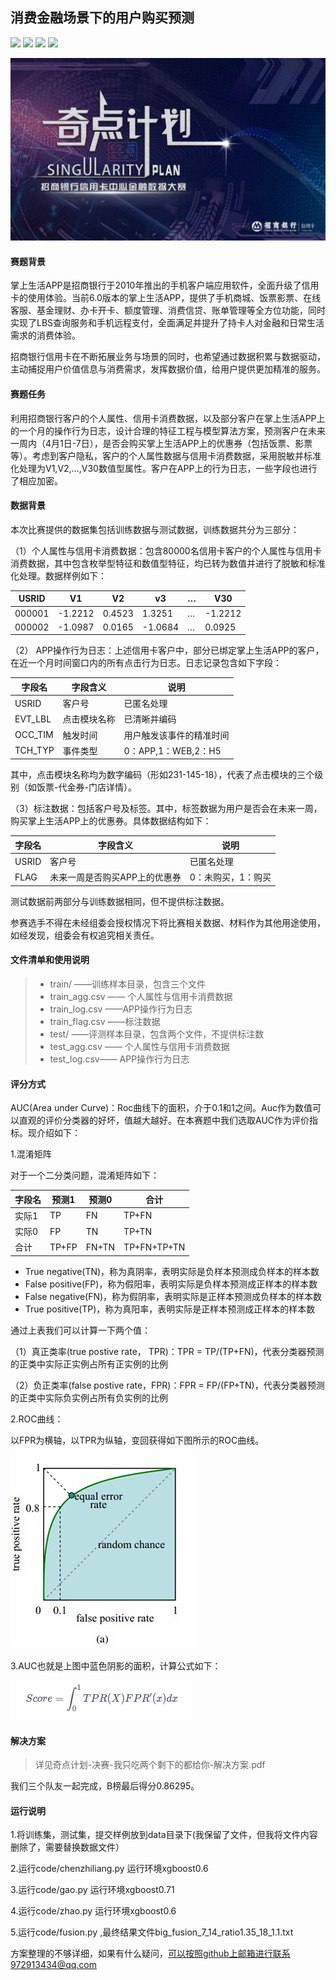 ## 消费金融场景下的用户购买预测

[![](https://img.shields.io/badge/Python-3.5-blue.svg)](https://www.python.org/)
[![](https://img.shields.io/badge/pandas-0.21.0-brightgreen.svg)](https://pypi.python.org/pypi/pandas/0.21.0)
[![](https://img.shields.io/badge/numpy-1.13.1-brightgreen.svg)](https://pypi.python.org/pypi/numpy/1.13.1)
[![](https://img.shields.io/badge/scikit--learn-0.19.1-brightgreen.svg)](https://pypi.python.org/pypi/scikit-learn/0.19.1)

![](image/1.jpg)

#### 赛题背景

掌上生活APP是招商银行于2010年推出的手机客户端应用软件，全面升级了信用卡的使用体验。当前6.0版本的掌上生活APP，提供了手机商城、饭票影票、在线客服、基金理财、办卡开卡、额度管理、消费信贷、账单管理等全方位功能，同时实现了LBS查询服务和手机远程支付，全面满足并提升了持卡人对金融和日常生活需求的消费体验。

招商银行信用卡在不断拓展业务与场景的同时，也希望通过数据积累与数据驱动，主动捕捉用户价值信息与消费需求，发挥数据价值，给用户提供更加精准的服务。

#### 赛题任务

利用招商银行客户的个人属性、信用卡消费数据，以及部分客户在掌上生活APP上的一个月的操作行为日志，设计合理的特征工程与模型算法方案，预测客户在未来一周内（4月1日-7日），是否会购买掌上生活APP上的优惠券（包括饭票、影票等）。考虑到客户隐私，客户的个人属性数据与信用卡消费数据，采用脱敏并标准化处理为V1,V2,…,V30数值型属性。客户在APP上的行为日志，一些字段也进行了相应加密。

#### 数据背景

本次比赛提供的数据集包括训练数据与测试数据，训练数据共分为三部分：

（1）个人属性与信用卡消费数据：包含80000名信用卡客户的个人属性与信用卡消费数据，其中包含枚举型特征和数值型特征，均已转为数值并进行了脱敏和标准化处理。数据样例如下：

| USRID  | V1      | V2     | v3      | …    | V30     |
| ------ | ------- | ------ | ------- | ---- | ------- |
| 000001 | -1.2212 | 0.4523 | 1.3251  | …    | -1.2212 |
| 000002 | -1.0987 | 0.0165 | -1.0684 | …    | 0.0925  |

（2） APP操作行为日志：上述信用卡客户中，部分已绑定掌上生活APP的客户，在近一个月时间窗口内的所有点击行为日志。日志记录包含如下字段：

| 字段名  | 字段含义     | 说明                     |
| ------- | ------------ | ------------------------ |
| USRID   | 客户号       | 已匿名处理               |
| EVT_LBL | 点击模块名称 | 已清晰并编码             |
| OCC_TIM | 触发时间     | 用户触发该事件的精准时间 |
| TCH_TYP | 事件类型     | 0：APP,1：WEB,2：H5      |

其中，点击模块名称均为数字编码（形如231-145-18），代表了点击模块的三个级别（如饭票-代金券-门店详情）。

（3）标注数据：包括客户号及标签。其中，标签数据为用户是否会在未来一周，购买掌上生活APP上的优惠券。具体数据结构如下：

| 字段名 | 字段含义                      | 说明               |
| ------ | ----------------------------- | ------------------ |
| USRID  | 客户号                        | 已匿名处理         |
| FLAG   | 未来一周是否购买APP上的优惠券 | 0：未购买，1：购买 |

测试数据前两部分与训练数据相同，但不提供标注数据。

参赛选手不得在未经组委会授权情况下将比赛相关数据、材料作为其他用途使用，如经发现，组委会有权追究相关责任。

#### 文件清单和使用说明

> - train/ ——训练样本目录，包含三个文件
> - train_agg.csv —— 个人属性与信用卡消费数据
> - train_log.csv ——APP操作行为日志
> - train_flag.csv ——标注数据
> - test/ ——评测样本目录，包含两个文件，不提供标注数
> - test_agg.csv —— 个人属性与信用卡消费数据
> - test_log.csv—— APP操作行为日志

#### 评分方式

AUC(Area under Curve)：Roc曲线下的面积，介于0.1和1之间。Auc作为数值可以直观的评价分类器的好坏，值越大越好。在本赛题中我们选取AUC作为评价指标。现介绍如下：

1.混淆矩阵

对于一个二分类问题，混淆矩阵如下：

| 字段名 | 预测1 | 预测0 | 合计        |
| ------ | ----- | ----- | ----------- |
| 实际1  | TP    | FN    | TP+FN       |
| 实际0  | FP    | TN    | TP+TN       |
| 合计   | TP+FP | FN+TN | TP+FN+TP+TN |

- True negative(TN)，称为真阴率，表明实际是负样本预测成负样本的样本数
- False positive(FP)，称为假阳率，表明实际是负样本预测成正样本的样本数
- False negative(FN)，称为假阴率，表明实际是正样本预测成负样本的样本数
- True positive(TP)，称为真阳率，表明实际是正样本预测成正样本的样本数

通过上表我们可以计算一下两个值：

（1）真正类率(true postive rate， TPR)：TPR =  TP/(TP+FN)，代表分类器预测的正类中实际正实例占所有正实例的比例

（2）负正类率(false postive rate，FPR)：FPR =  FP/(FP+TN)，代表分类器预测的正类中实际负实例占所有负实例的比例

2.ROC曲线：

以FPR为横轴，以TPR为纵轴，变回获得如下图所示的ROC曲线。

![](image/2.png)

3.AUC也就是上图中蓝色阴影的面积，计算公式如下：

![](image/3.png)

#### 解决方案

> 详见奇点计划-决赛-我只吃两个剩下的都给你-解决方案.pdf

我们三个队友一起完成，B榜最后得分0.86295。

#### 运行说明

1.将训练集，测试集，提交样例放到data目录下(我保留了文件，但我将文件内容删除了，需要替换数据文件）

2.运行code/chenzhiliang.py   运行环境xgboost0.6

3.运行code/gao.py          运行环境xgboost0.71

4.运行code/zhao.py      运行环境xgboost0.6

5.运行code/fusion.py ,最终结果文件big_fusion_7_14_ratio1.35_18_1.1.txt







方案整理的不够详细，如果有什么疑问，可以按照github上邮箱进行联系972913434@qq.com

